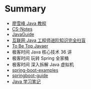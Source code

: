 # Summary

- [廖雪峰 Java 教程](https://www.liaoxuefeng.com/wiki/1252599548343744)
- [CS-Notes](https://github.com/CyC2018/CS-Notes)
- [JavaGuide](https://github.com/Snailclimb/JavaGuide)
- [互联网 Java 工程师进阶知识完全扫盲](https://github.com/doocs/advanced-java)
- [To Be Top Javaer](https://github.com/hollischuang/toBeTopJavaer)
- 极客时间 Java 核心技术 36 讲
- 极客时间 玩转 Spring 全家桶
- 极客时间 深入拆解 Java 虚拟机
- [spring-boot-examples](https://github.com/ityouknow/spring-boot-examples?utm_source=gold_browser_extension)
- [springboot-guide](https://github.com/Snailclimb/springboot-guide)
- [Java 学习笔记](https://github.com/brianway/java-learning)
